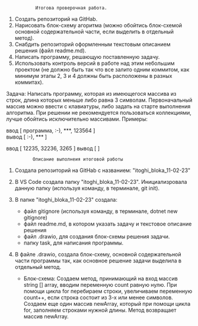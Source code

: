                Итогова проверочная работа.

1. Создать репозиторий на GitHab.
2. Нарисовать блок-схему агоритма (можно обойтись блок-схемой 
   основной содержательной части, если выделить в отдельный метод).
3. Снабдить репозиторий оформленным текстовым описанием решения (файл readme.md).
4. Написать программу, решающую поставленную задачу.
5. Использовать контроль версий в работе над этим небольшим проектом
   (не должно быть так что все залито одним коммитом, как минимум
   этапы 2, 3 и 4 должны быть расположены в разных коммитах).

Задача: Написать программу, которая из имеющегося массива из строк, 
        длина которых меньше либо равна 3 символам. Первоначальный 
        массив можно ввести с клавиатуры, либо задать на старте
        выполнения алгоритма. При решении не рекомендуется пользоваться
        коллекциями, лучше обойтись исключительно массивами.
Примеры:

ввод   [ программа, :-), ***, 123564 ]   
вывод  [ :-), *** ]  

ввод   [ 12235, 32236, 3265 ]
вывод  [  ]

              Описание выполнеия итоговой работы

1. Создала репозиторий на GitHab с названием: "itoghi_bloka_11-02-23"

2. В VS Code создала папку "itoghi_bloka_11-02-23". Инициализровала данную папку
   (используя команду, в терминале, git init).

3. В папке "itoghi_bloka_11-02-23" создала:
   * файл gitignore (используя команду, в терминале, dotnet new gitignore)
   * файл readme.md, в котором указать задачу и текстовое описание решения
   * файл .drawio, для создания блок-схемы решения задачи.
   * папку task, для написания программы.

4. В файле .drawio, создала блок-схему, основной содержательной части
   программы так, как основное решение задачи выделила в отдельный метод.
   
   * Блок-схема: Создаем метод, принимающий на вход массив string [] array, вводим переменную
   count равную нулю. При помощи цикла for перебираем строки, увеличиваем переменную count++,
   если строка состоит из 3-х или менее символов. 
   Создаем еще один массив newArray, который при помощи цикла for, заполняем строками нужной длины. 
   Метод возвращает массив newArray.

